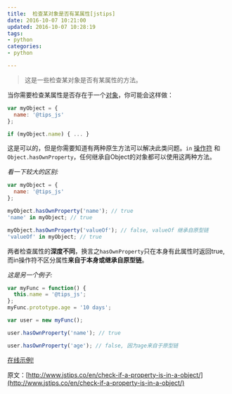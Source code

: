 ```yaml
---
title:  检查某对象是否有某属性[jstips]
date: 2016-10-07 10:21:00
updated: 2016-10-07 10:28:19
tags: 
- python
categories: 
- python

---
```

> 这是一些检查某对象是否有某属性的方法。

当你需要检查某属性是否存在于一个[对象](https://developer.mozilla.org/zh-CN/docs/Web/JavaScript/Guide/Working_with_Objects)，你可能会这样做：

```javascript
var myObject = {
  name: '@tips_js'
};

if (myObject.name) { ... }
```

<!--more-->

这是可以的，但是你需要知道有两种原生方法可以解决此类问题。`in` [操作符](https://developer.mozilla.org/zh-CN/docs/Web/JavaScript/Reference/Operators/in) 和 `Object.hasOwnProperty`，任何继承自Object的对象都可以使用这两种方法。

*看一下较大的区别:*
```javascript
var myObject = {
  name: '@tips_js'
};

myObject.hasOwnProperty('name'); // true
'name' in myObject; // true

myObject.hasOwnProperty('valueOf'); // false, valueOf 继承自原型链
'valueOf' in myObject; // true
```

两者检查属性的**深度不同**，换言之`hasOwnProperty`只在本身有此属性时返回true,而in操作符不区分属性**来自于本身或继承自原型链**。

*这是另一个例子:*
```javascript
var myFunc = function() {
  this.name = '@tips_js';
};
myFunc.prototype.age = '10 days';

var user = new myFunc();

user.hasOwnProperty('name'); // true

user.hasOwnProperty('age'); // false, 因为age来自于原型链
```

[在线示例!](https://jsbin.com/tecoqa/edit?js,console)

原文：[http://www.jstips.co/en/check-if-a-property-is-in-a-object/](http://www.jstips.co/en/check-if-a-property-is-in-a-object/)